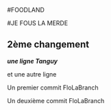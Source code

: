 #FOODLAND

#JE FOUS LA MERDE
## 2ème changement

***une ligne Tanguy***

et une autre ligne




Un premier commit FloLaBranch

Un deuxième commit FloLaBranch
